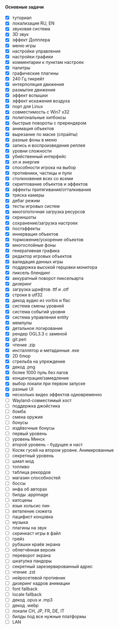 #### Основные задачи
- [x] туториал
- [x] локализация RU, EN
- [x] звуковая система
- [x] 3D звук
- [x] эффект Допплера
- [x] меню игры
- [x] настройки управления
- [x] настройки графики
- [x] комментарии к пунктам настроек
- [x] палитры
- [x] графические плагины
- [x] 240 Гц тикрейт
- [x] интерполяция движения
- [x] размытие движения
- [x] эффект вспышки
- [x] эффект искажения воздуха
- [x] порт для Linux
- [x] совместимость с Win7 x32
- [x] полигональные хитбоксы
- [x] быстрые повороты с пререндером
- [x] анимация объектов
- [x] вырезание по маске (спрайты)
- [x] разные фоны в меню
- [x] запись и воспроизведения реплея
- [x] уровни сложности
- [x] убийственный интерфейс
- [x] хп и энергия
- [x] способности игрока на выбор
- [x] противники, частицы и пули
- [x] столкновения всех со всеми
- [x] скриптование объектов и эффектов
- [x] эффекты притягивания/отталкивания
- [x] тряска камеры
- [x] дебаг режим
- [x] тесты игровых систем
- [x] многопоточная загрузка ресурсов
- [x] скриншоты
- [x] сохранение/загрузка настроек
- [x] постэффекты
- [x] иннервация объектов
- [x] торможение/ускорение объектов
- [x] многослойные фоны
- [x] генеративная графика
- [x] редактор игровых объектов
- [x] валидация данных игры
- [x] поддержка высокой герцовки монитора
- [x] пиксель блендинг
- [x] аккуратный поворот пиксельарта
- [x] дизеринг
- [x] загрузка шрифтов .ttf и .otf
- [x] строки в utf32
- [x] декод аудио из vorbis и flac
- [x] система смены уровней
- [x] система событий уровня
- [x] система управления entity
- [x] мемпулы
- [x] детальное логирование
- [x] рендер OGL3.3 с заменой
- [x] git реп
- [x] чтение .zip
- [x] инсталлятор и метаданные .exe
- [x] 2D блюр
- [x] стрельба на упреждение
- [x] декод .png
- [x] более 1000 пуль без лагов
- [x] концентрация/замедление
- [x] выбор локали при первом запуске
- [x] разные UI
- [x] несколько видео эффектов одновременно
- [ ] Wayland-совместимый хост
- [ ] поддержка джойстика
- [ ] бомба
- [ ] смена оружия
- [ ] бонусы
- [ ] издёвочные бонусы
- [ ] первый уровень
- [ ] уровень Минск
- [ ] второй уровень - будущее и наст
- [ ] Косяк гусей на втором уровне. Анимированные
- [ ] секретный уровень
- [ ] шмап мод
- [ ] топливо
- [ ] таблица рекордов
- [ ] магазин способностей
- [ ] боссы
- [ ] инфа об авторах
- [ ] билды .appimage
- [ ] катсцены
- [ ] язык хольсис лин
- [ ] ветвление сюжета
- [ ] пацифист концовка
- [ ] музыка
- [ ] плагины на звук
- [ ] скринкаст игры в файл
- [ ] грейз
- [ ] рубашки краёв экрана
- [ ] облегчённая версия
- [ ] переворот экрана
- [ ] шкатулка пандоры
- [ ] секретный зарезервированный адрес
- [ ] чтение .zst
- [ ] нейросетевой противник
- [ ] дизеринг кадров анимации
- [ ] font fallback
- [ ] locale fallback
- [ ] декод .opus и .mp3
- [ ] декод .webp
- [ ] локали CH, JP, FR, DE, IT
- [ ] билды под все нужные платформы
- [ ] LAN
